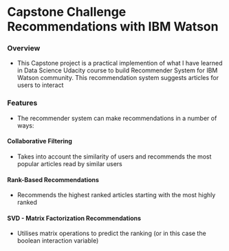 # Capstone Challenge Recommendations with IBM Watson

### Overview
- This Capstone project is a practical implemention of what I have learned in Data Science Udacity course to build Recommender System for IBM Watson community. This recommendation system suggests articles for users to interact

### Features
- The recommender system can make recommendations in a number of ways:

#### Collaborative Filtering
- Takes into account the similarity of users and recommends the most popular articles read by similar users
#### Rank-Based Recommendations
- Recommends the highest ranked articles starting with the most highly ranked
#### SVD - Matrix Factorization Recommendations
- Utilises matrix operations to predict the ranking (or in this case the boolean interaction variable)
